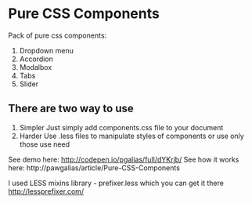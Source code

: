# Pure CSS Components
Pack of pure css components:
1. Dropdown menu
2. Accordion
3. Modalbox
4. Tabs
5. Slider

## There are two way to use
1. Simpler
Just simply add components.css file to your document
2. Harder
Use .less files to manipulate styles of components or use only those use need

See demo here: http://codepen.io/pgalias/full/dYKrjb/
See how it works here: http://pawgalias/article/Pure-CSS-Components

I used LESS mixins library - prefixer.less which you can get it there http://lessprefixer.com/
